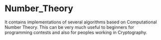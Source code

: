 # Number_Theory
It contains implementations of several algorithms based on Computational Number Theory. This can be very much useful to beginners for programming contests and also for peoples working in Cryptography. 
